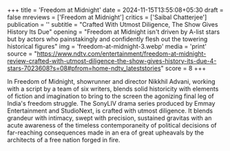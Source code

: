 +++
title = 'Freedom at Midnight'
date = 2024-11-15T13:55:08+05:30
draft = false
mreviews = ['Freedom at Midnight']
critics = ['Saibal Chatterjee']
publication = ''
subtitle = "Crafted With Utmost Diligence, The Show Gives History Its Due"
opening = "Freedom at Midnight isn't driven by A-list stars but by actors who painstakingly and confidently flesh out the towering historical figures"
img = 'freedom-at-midnight-3.webp'
media = 'print'
source = "https://www.ndtv.com/entertainment/freedom-at-midnight-review-crafted-with-utmost-diligence-the-show-gives-history-its-due-4-stars-7023608?s=08#pfrom=home-ndtv_lateststories"
score = 8
+++

In Freedom of Midnight, showrunner and director Nikkhil Advani, working with a script by a team of six writers, blends solid historicity with elements of fiction and imagination to bring to the screen the agonizing final leg of India's freedom struggle. The SonyLIV drama series produced by Emmay Entertainment and StudioNext, is crafted with utmost diligence. It blends grandeur with intimacy, swept with precision, sustained gravitas with an acute awareness of the timeless contemporaneity of political decisions of far-reaching consequences made in an era of great upheavals by the architects of a free nation forged in fire.
